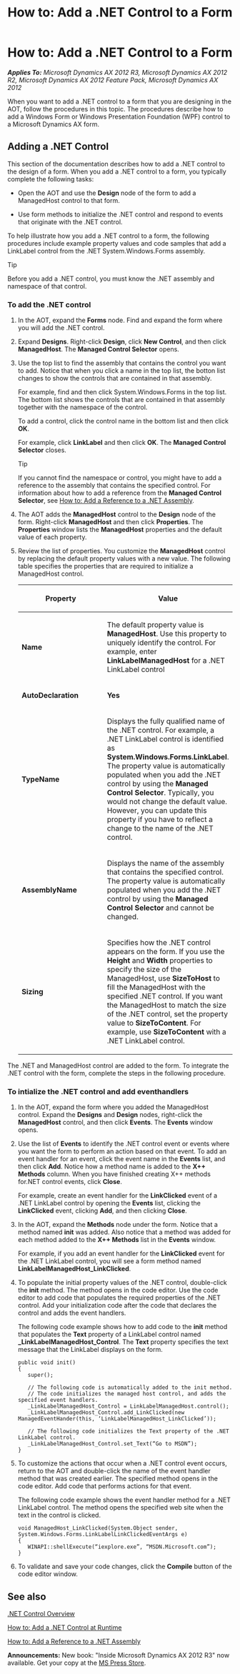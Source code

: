 ﻿---
title: 'How to: Add a .NET Control to a Form'
TOCTitle: 'How to: Add a .NET Control to a Form'
ms:assetid: 4bd4db98-5e20-4c4e-b94b-7b6d7b093b07
ms:mtpsurl: https://msdn.microsoft.com/en-us/library/Gg840386(v=AX.60)
ms:contentKeyID: 35243382
ms.date: 05/18/2015
mtps_version: v=AX.60
---

# How to: Add a .NET Control to a Form 


_**Applies To:** Microsoft Dynamics AX 2012 R3, Microsoft Dynamics AX 2012 R2, Microsoft Dynamics AX 2012 Feature Pack, Microsoft Dynamics AX 2012_

When you want to add a .NET control to a form that you are designing in the AOT, follow the procedures in this topic. The procedures describe how to add a Windows Form or Windows Presentation Foundation (WPF) control to a Microsoft Dynamics AX form.

## Adding a .NET Control

This section of the documentation describes how to add a .NET control to the design of a form. When you add a .NET control to a form, you typically complete the following tasks:

  - Open the AOT and use the **Design** node of the form to add a ManagedHost control to that form.

  - Use form methods to initialize the .NET control and respond to events that originate with the .NET control.

To help illustrate how you add a .NET control to a form, the following procedures include example property values and code samples that add a LinkLabel control from the .NET System.Windows.Forms assembly.


> [!TIP]
> <P>Before you add a .NET control, you must know the .NET assembly and namespace of that control.</P>



### To add the .NET control

1.  In the AOT, expand the **Forms** node. Find and expand the form where you will add the .NET control.

2.  Expand **Designs**. Right-click **Design**, click **New Control**, and then click **ManagedHost**. The **Managed Control Selector** opens.

3.  Use the top list to find the assembly that contains the control you want to add. Notice that when you click a name in the top list, the botton list changes to show the controls that are contained in that assembly.
    
    For example, find and then click System.Windows.Forms in the top list. The bottom list shows the controls that are contained in that assembly together with the namespace of the control.
    
    To add a control, click the control name in the bottom list and then click **OK**.
    
    For example, click **LinkLabel** and then click **OK**. The **Managed Control Selector** closes.
    

    > [!TIP]
    > <P>If you cannot find the namespace or control, you might have to add a reference to the assembly that contains the specified control. For information about how to add a reference from the <STRONG>Managed Control Selector</STRONG>, see <A href="how-to-add-a-reference-to-a-net-assembly.md">How to: Add a Reference to a .NET Assembly</A>.</P>



4.  The AOT adds the **ManagedHost** control to the **Design** node of the form. Right-click **ManagedHost** and then click **Properties**. The **Properties** window lists the **ManagedHost** properties and the default value of each property.

5.  Review the list of properties. You customize the **ManagedHost** control by replacing the default property values with a new value. The following table specifies the properties that are required to initialize a ManagedHost control.
    
    <table>
    <colgroup>
    <col style="width: 50%" />
    <col style="width: 50%" />
    </colgroup>
    <thead>
    <tr class="header">
    <th><p>Property</p></th>
    <th><p>Value</p></th>
    </tr>
    </thead>
    <tbody>
    <tr class="odd">
    <td><p><strong>Name</strong></p></td>
    <td><p>The default property value is <strong>ManagedHost</strong>. Use this property to uniquely identify the control. For example, enter <strong>LinkLabelManagedHost</strong> for a .NET LinkLabel control</p></td>
    </tr>
    <tr class="even">
    <td><p><strong>AutoDeclaration</strong></p></td>
    <td><p><strong>Yes</strong></p></td>
    </tr>
    <tr class="odd">
    <td><p><strong>TypeName</strong></p></td>
    <td><p>Displays the fully qualified name of the .NET control. For example, a .NET LinkLabel control is identified as <strong>System.Windows.Forms.LinkLabel</strong>. The property value is automatically populated when you add the .NET control by using the <strong>Managed Control Selector</strong>. Typically, you would not change the default value. However, you can update this property if you have to reflect a change to the name of the .NET control.</p></td>
    </tr>
    <tr class="even">
    <td><p><strong>AssemblyName</strong></p></td>
    <td><p>Displays the name of the assembly that contains the specified control. The property value is automatically populated when you add the .NET control by using the <strong>Managed Control Selector</strong> and cannot be changed.</p></td>
    </tr>
    <tr class="odd">
    <td><p><strong>Sizing</strong></p></td>
    <td><p>Specifies how the .NET control appears on the form. If you use the <strong>Height</strong> and <strong>Width</strong> properties to specify the size of the ManagedHost, use <strong>SizeToHost</strong> to fill the ManagedHost with the specified .NET control. If you want the ManagedHost to match the size of the .NET control, set the property value to <strong>SizeToContent</strong>. For example, use <strong>SizeToContent</strong> with a .NET LinkLabel control.</p></td>
    </tr>
    </tbody>
    </table>


The .NET and ManagedHost control are added to the form. To integrate the .NET control with the form, complete the steps in the following procedure.

### To intialize the .NET control and add eventhandlers

1.  In the AOT, expand the form where you added the ManagedHost control. Expand the **Designs** and **Design** nodes, right-click the **ManagedHost** control, and then click **Events**. The **Events** window opens.

2.  Use the list of **Events** to identify the .NET control event or events where you want the form to perform an action based on that event. To add an event handler for an event, click the event name in the **Events** list, and then click **Add**. Notice how a method name is added to the **X++ Methods** column. When you have finished creating X++ methods for.NET control events, click **Close**.
    
    For example, create an event handler for the **LinkClicked** event of a .NET LinkLabel control by opening the **Events** list, clicking the **LinkClicked** event, clicking **Add**, and then clicking **Close**.

3.  In the AOT, expand the **Methods** node under the form. Notice that a method named **init** was added. Also notice that a method was added for each method added to the **X++ Methods** list in the **Events** window.
    
    For example, if you add an event handler for the **LinkClicked** event for the .NET LinkLabel control, you will see a form method named **LinkLabelManagedHost\_LinkClicked**.

4.  To populate the initial property values of the .NET control, double-click the **init** method. The method opens in the code editor. Use the code editor to add code that populates the required properties of the .NET control. Add your initialization code after the code that declares the control and adds the event handlers.
    
    The following code example shows how to add code to the **init** method that populates the **Text** property of a LinkLabel control named **\_LinkLabelManagedHost\_Control**. The **Text** property specifies the text message that the LinkLabel displays on the form.
    
        public void init()
        {
           super();
        
           // The following code is automatically added to the init method. 
           // The code initializes the managed host control, and adds the specified event handlers.
           _LinkLabelManagedHost_Control = LinkLabelManagedHost.control();
           _LinkLabelManagedHost_Control.add_LinkClicked(new ManagedEventHander(this, ‘LinkLabelManagedHost_LinkClicked’));
        
           // The following code initializes the Text property of the .NET LinkLabel control.
           _LinkLabelManagedHost_Control.set_Text(“Go to MSDN”);
        }

5.  To customize the actions that occur when a .NET control event occurs, return to the AOT and double-click the name of the event handler method that was created earlier. The specified method opens in the code editor. Add code that performs actions for that event.
    
    The following code example shows the event handler method for a .NET LinkLabel control. The method opens the specified web site when the text in the control is clicked.
    
        void ManagedHost_LinkClicked(System.Object sender, System.Windows.Forms.LinkLabelLinkClickedEventArgs e)
        {
           WINAPI::shellExecute(“iexplore.exe”, “MSDN.Microsoft.com”);
        }

6.  To validate and save your code changes, click the **Compile** button of the code editor window.

## See also

[.NET Control Overview](net-control-overview.md)

[How to: Add a .NET Control at Runtime](how-to-add-a-net-control-at-runtime.md)

[How to: Add a Reference to a .NET Assembly](how-to-add-a-reference-to-a-net-assembly.md)

  
**Announcements:** New book: "Inside Microsoft Dynamics AX 2012 R3" now available. Get your copy at the [MS Press Store](https://www.microsoftpressstore.com/store/inside-microsoft-dynamics-ax-2012-r3-9780735685109).

